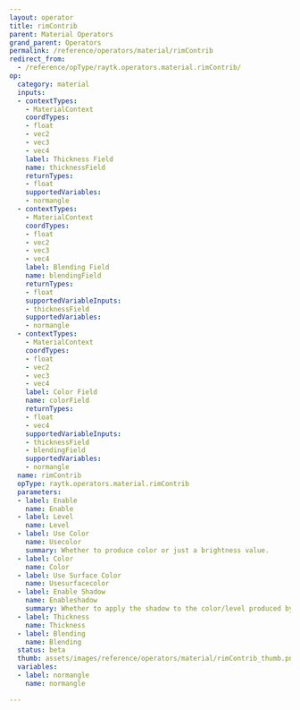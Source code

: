 ```yaml
---
layout: operator
title: rimContrib
parent: Material Operators
grand_parent: Operators
permalink: /reference/operators/material/rimContrib
redirect_from:
  - /reference/opType/raytk.operators.material.rimContrib/
op:
  category: material
  inputs:
  - contextTypes:
    - MaterialContext
    coordTypes:
    - float
    - vec2
    - vec3
    - vec4
    label: Thickness Field
    name: thicknessField
    returnTypes:
    - float
    supportedVariables:
    - normangle
  - contextTypes:
    - MaterialContext
    coordTypes:
    - float
    - vec2
    - vec3
    - vec4
    label: Blending Field
    name: blendingField
    returnTypes:
    - float
    supportedVariableInputs:
    - thicknessField
    supportedVariables:
    - normangle
  - contextTypes:
    - MaterialContext
    coordTypes:
    - float
    - vec2
    - vec3
    - vec4
    label: Color Field
    name: colorField
    returnTypes:
    - float
    - vec4
    supportedVariableInputs:
    - thicknessField
    - blendingField
    supportedVariables:
    - normangle
  name: rimContrib
  opType: raytk.operators.material.rimContrib
  parameters:
  - label: Enable
    name: Enable
  - label: Level
    name: Level
  - label: Use Color
    name: Usecolor
    summary: Whether to produce color or just a brightness value.
  - label: Color
    name: Color
  - label: Use Surface Color
    name: Usesurfacecolor
  - label: Enable Shadow
    name: Enableshadow
    summary: Whether to apply the shadow to the color/level produced by this element.
  - label: Thickness
    name: Thickness
  - label: Blending
    name: Blending
  status: beta
  thumb: assets/images/reference/operators/material/rimContrib_thumb.png
  variables:
  - label: normangle
    name: normangle

---
```

